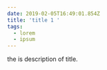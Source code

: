 ```yaml
---
date: 2019-02-05T16:49:01.854Z
title: 'title 1 '
tags:
  - lorem
  - ipsum
---
```

the is description of title.
